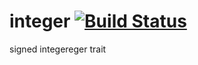 integer [![Build Status](https://travis-ci.org/nathanfaucett/rs-integer.svg?branch=master)](https://travis-ci.org/nathanfaucett/rs-integer)
=====

signed integereger trait
